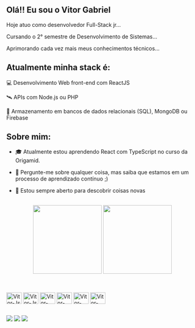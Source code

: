 ## Olá!! Eu sou o Vitor Gabriel

Hoje atuo como desenvolvedor Full-Stack jr...

Cursando o 2° semestre de Desenvolvimento de Sistemas...

Aprimorando cada vez mais meus conhecimentos técnicos...

## Atualmente minha stack é: 

💻 Desenvolvimento Web front-end com ReactJS

🛰️ APIs com Node.js ou PHP

💾 Armazenamento em bancos de dados relacionais (SQL), MongoDB ou Firebase

## Sobre mim:

- 🎓 Atualmente estou aprendendo React com TypeScript no curso da Origamid.

- 💬 Pergunte-me sobre qualquer coisa, mas saiba que estamos em um processo de aprendizado contínuo ;)

- 🔭 Estou sempre aberto para descobrir coisas novas

##

<div align="center">
  <a href="https://github.com/vitorsilva27"></a>
  <img height="180em" src="https://github-readme-stats.vercel.app/api?                                                                                      username=vitorsilva27&show_icons=true&theme=onedark&include_all_commits=true&count_private=true">
  <img height="180em" src="https://github-readme-stats.vercel.app/api/top-langs/?username=vitorsilva27&layout=compact&langs_count=7&theme=onedark">
</div>
  
##
  
<div style="display: inline_block"><br>
  <img align="center" alt="Vitor-Js" height="30" width="40" src="https://cdn.jsdelivr.net/gh/devicons/devicon/icons/javascript/javascript-original.svg">
  <img align="center" alt="Vitor-Js" height="30" width="40" src="https://cdn.jsdelivr.net/gh/devicons/devicon/icons/typescript/typescript-plain.svg">    
  <img align="center" alt="Vitor-HTML" height="30" width="40" src="https://cdn.jsdelivr.net/gh/devicons/devicon/icons/html5/html5-plain.svg"> 
  <img align="center" alt="Vitor-CSS" height="30" width="40" src="https://cdn.jsdelivr.net/gh/devicons/devicon/icons/css3/css3-plain.svg">                 <img align="center" alt="Vitor-PHP" height="30" width="40" src="https://cdn.jsdelivr.net/gh/devicons/devicon/icons/php/php-plain.svg">
  <img align="center" alt="Vitor-PHP" height="30" width="40" src="https://cdn.jsdelivr.net/gh/devicons/devicon/icons/react/react-original.svg">  
 </div>
  
  ##
  
<div> 
  <a href="https://instagram.com/vitor_vieira327" target="_blank"><img src="https://img.shields.io/badge/-Instagram-%23E4405F?style=for-the-                badge&logo=instagram&logoColor=white" target="_blank"></a>
  <a href = "mailto:vg285757@gmail.com"><img src="https://img.shields.io/badge/-Gmail-%23333?style=for-the-badge&logo=gmail&logoColor=white"                target="_blank"></a>
  <a href="https://www.linkedin.com/in/vitor-gabriel-vieira-18732221a" target="_blank"><img src="https://img.shields.io/badge/-LinkedIn-%230077B5?          style=for-the-badge&logo=linkedin&logoColor=white" target="_blank"></a> 
</div>
  
